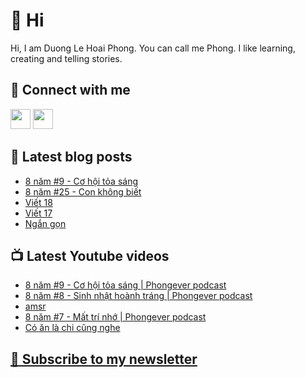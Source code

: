 # 👋 Hi

Hi, I am Duong Le Hoai Phong. You can call me Phong. I like learning, creating and telling stories.

## 🔗 Connect with me
[<img height="32" width="32" src="https://cdn.jsdelivr.net/npm/simple-icons@v3/icons/youtube.svg" />](https://www.youtube.com/channel/UCXykqt3V2-9bYXKWZRcH0rA)
[<img height="32" width="32" src="https://cdn.jsdelivr.net/npm/simple-icons@v3/icons/instagram.svg" />](https://www.instagram.com/phongever)

## 📝 Latest blog posts

<!-- BLOG-POST-LIST:START -->
- [8 năm #9 - Cơ hội tỏa sáng](https://phongever.substack.com/p/8-nam-9-co-hoi-toa-sang)
- [8 năm #25 - Con không biết](https://phongever.substack.com/p/8-nam-25-con-khong-biet)
- [Viết 18](https://phongever.substack.com/p/viet-18)
- [Viết 17](https://phongever.substack.com/p/viet-17)
- [Ngắn gọn](https://phongever.substack.com/p/ngan-gon)
<!-- BLOG-POST-LIST:END -->

## 📺 Latest Youtube videos

<!-- YOUTUBE-VIDEO-LIST:START -->
- [8 năm #9 - Cơ hội tỏa sáng | Phongever podcast](https://www.youtube.com/watch?v=6vb5JBY9ETY)
- [8 năm #8 - Sinh nhật hoành tráng | Phongever podcast](https://www.youtube.com/watch?v=6Jo9yfpGTdg)
- [amsr](https://www.youtube.com/watch?v=Dger9Qt1C6Q)
- [8 năm #7 - Mất trí nhớ | Phongever podcast](https://www.youtube.com/watch?v=zMPG78ObY8E)
- [Có ăn là chi cũng nghe](https://www.youtube.com/watch?v=rKGFpWIfi6U)
<!-- YOUTUBE-VIDEO-LIST:END -->

## [💌 Subscribe to my newsletter](https://phongever.substack.com/)
